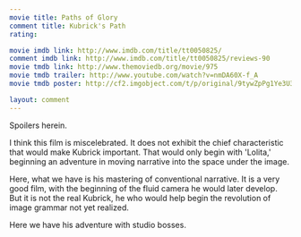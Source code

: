 ```yaml
---
movie title: Paths of Glory
comment title: Kubrick's Path
rating: 

movie imdb link: http://www.imdb.com/title/tt0050825/
comment imdb link: http://www.imdb.com/title/tt0050825/reviews-90
movie tmdb link: http://www.themoviedb.org/movie/975
movie tmdb trailer: http://www.youtube.com/watch?v=nmDA60X-f_A
movie tmdb poster: http://cf2.imgobject.com/t/p/original/9tywZpPg1Ye3U3EI6I2TxNjhv2m.jpg

layout: comment
---
```


Spoilers herein.

I think this film is miscelebrated. It does not exhibit the chief characteristic that would make Kubrick important. That would only begin with 'Lolita,' beginning an adventure in moving narrative into the space under the image.

Here, what we have is his mastering of conventional narrative. It is a very good film, with the beginning of the fluid camera he would later develop. But it is not the real Kubrick, he who would help begin the revolution of image grammar not yet realized.

Here we have his adventure with studio bosses.